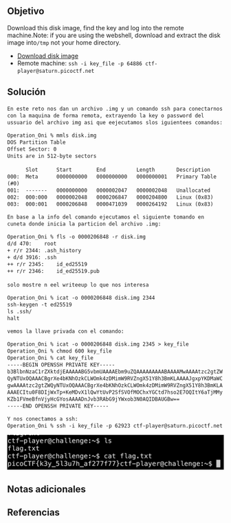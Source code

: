 ## Objetivo
Download this disk image, find the key and log into the remote machine.Note: if you are using the webshell, download and extract the disk image into`/tmp` not your home directory.

- [Download disk image](https://artifacts.picoctf.net/c/71/disk.img.gz)
- Remote machine: `ssh -i key_file -p 64886 ctf-player@saturn.picoctf.net`
## Solución

```
En este reto nos dan un archivo .img y un comando ssh para conectarnos con la maquina de forma remota, extrayendo la key o password del ussuario del archivo img asi que eejecutamos slos iguientees comandos:
```

```
Operation_Oni % mmls disk.img                
DOS Partition Table
Offset Sector: 0
Units are in 512-byte sectors

      Slot      Start        End          Length       Description
000:  Meta      0000000000   0000000000   0000000001   Primary Table (#0)
001:  -------   0000000000   0000002047   0000002048   Unallocated
002:  000:000   0000002048   0000206847   0000204800   Linux (0x83)
003:  000:001   0000206848   0000471039   0000264192   Linux (0x83)
```

```
En base a la info del comando ejecutamos el siguiente tomando en cuneta donde inicia la particion del archivo .img:
```

```
Operation_Oni % fls -o 0000206848 -r disk.img  
d/d 470:	root
+ r/r 2344:	.ash_history
+ d/d 3916:	.ssh
++ r/r 2345:	id_ed25519
++ r/r 2346:	id_ed25519.pub

solo mostre n eel writeeup lo que nos interesa
```

```
Operation_Oni % icat -o 0000206848 disk.img 2344
ssh-keygen -t ed25519
ls .ssh/
halt
```

```
vemos la llave privada con el comando:
```

```
Operation_Oni % icat -o 0000206848 disk.img 2345 > key_file
Operation_Oni % chmod 600 key_file
Operation_Oni % cat key_file 
-----BEGIN OPENSSH PRIVATE KEY-----
b3BlbnNzaC1rZXktdjEAAAAABG5vbmUAAAAEbm9uZQAAAAAAAAABAAAAMwAAAAtzc2gtZW
QyNTUxOQAAACBgrXe4bKNhOzkCLWOmk4zDMimW9RVZngX51Y8h3BmKLAAAAJgxpYKDMaWC
gwAAAAtzc2gtZWQyNTUxOQAAACBgrXe4bKNhOzkCLWOmk4zDMimW9RVZngX51Y8h3BmKLA
AAAECItu0F8DIjWxTp+KeMDvX1lQwYtUvP2SfSVOfMOChxYGCtd7hso2E7OQItY6aTjMMy
KZb1FVmeBfnVjyHcGYosAAAADnJvb3RAbG9jYWxob3N0AQIDBAUGBw==
-----END OPENSSH PRIVATE KEY-----
```

```
Y nos conectamos a ssh:
Operation_Oni % ssh -i key_file -p 62923 ctf-player@saturn.picoctf.net
```

![Operation Oni](/imagenes/Operation_Oni.png)

## Notas adicionales
## Referencias
